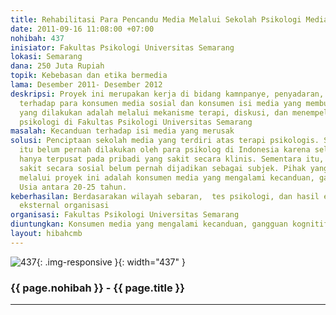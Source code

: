 ```yaml
---
title: Rehabilitasi Para Pencandu Media Melalui Sekolah Psikologi Media
date: 2011-09-16 11:08:00 +07:00
nohibah: 437
inisiator: Fakultas Psikologi Universitas Semarang
lokasi: Semarang
dana: 250 Juta Rupiah
topik: Kebebasan dan etika bermedia
lama: Desember 2011- Desember 2012
deskripsi: Proyek ini merupakan kerja di bidang kamnpanye, penyadaran, dan rehabilitasi
  terhadap para konsumen media sosial dan konsumen isi media yang membuat candu. Strategi
  yang dilakukan adalah melalui mekanisme terapi, diskusi, dan menempelkan pada perkulihan
  psikologi di Fakultas Psikologi Universitas Semarang
masalah: Kecanduan terhadap isi media yang merusak
solusi: Penciptaan sekolah media yang terdiri atas terapi psikologis. Selama ini terapi
  itu belum pernah dilakukan oleh para psikolog di Indonesia karena selama ini psikolog
  hanya terpusat pada pribadi yang sakit secara klinis. Sementara itu, pribadi yang
  sakit secara sosial belum pernah dijadikan sebagai subjek. Pihak yang diuntungkan
  melalui proyek ini adalah konsumen media yang mengalami kecanduan, gangguan kognitif.
  Usia antara 20-25 tahun.
keberhasilan: Berdasarakan wilayah sebaran,  tes psikologi, dan hasil evaluasi dari
  eksternal organisasi
organisasi: Fakultas Psikologi Universitas Semarang
diuntungkan: Konsumen media yang mengalami kecanduan, gangguan kognitif. Usia antara 20-25 tahun.
layout: hibahcmb
---
```


![437](/static/img/hibahcmb/437.png){: .img-responsive }{: width="437" }

### {{ page.nohibah }} - {{ page.title }}

---

